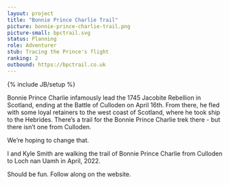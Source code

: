 ```yaml
---
layout: project
title: "Bonnie Prince Charlie Trail"
picture: bonnie-prince-charlie-trail.png
picture-small: bpctrail.svg
status: Planning
role: Adventurer
stub: Tracing the Prince's flight
ranking: 2
outbound: https://bpctrail.co.uk
---
```

{% include JB/setup %}


Bonnie Prince Charlie infamously lead the 1745 Jacobite Rebellion in Scotland, ending at the Battle of Culloden on April 16th. From there, he fled with some loyal retainers to the west coast of Scotland, where he took ship to the Hebrides. There’s a trail for the Bonnie Prince Charlie trek there - but there isn’t one from Culloden.

We’re hoping to change that.

I and Kyle Smith are walking the trail of Bonnie Prince Charlie from Culloden to Loch nan Uamh in April, 2022.

Should be fun. Follow along on the website.

